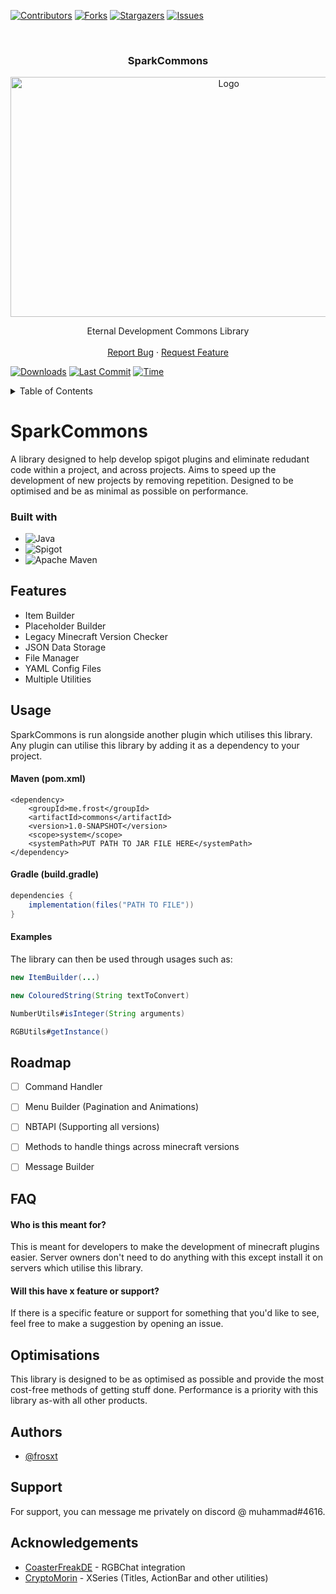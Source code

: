 
[![Contributors][contributors-shield]][contributors-url]
[![Forks][forks-shield]][forks-url]
[![Stargazers][stars-shield]][stars-url]
[![Issues][issues-shield]][issues-url]

<br/>
<div align="center">
<h3 align="center">SparkCommons</h3>

  <a href="https://github.com/frosxt/SparkCommons">
    <img src="https://cdn.discordapp.com/attachments/560497603289153542/1091406068074172538/ETERNAL_DEVELOPMENT_NEW_-_PURPLE_ABSTRACT.png" alt="Logo" width="682.5" height="383.5">
  </a>

  <p align="center">
    Eternal Development Commons Library
    <br />
    <br />
    <a href="https://github.com/frosxt/SparkCommons/issues">Report Bug</a>
    ·
    <a href="https://github.com/frosxt/SparkCommons/issues">Request Feature</a>
  </p>
</div>

[![Downloads][downloads-shield]][downloads-url] [![Last Commit][commits-shield]][commits-url] [![Time](https://wakatime.com/badge/user/43415694-efe0-4a8e-b57c-ce409e69d660/project/d1e0e9c7-cd4f-47c5-bd26-4c95a1d226b7.svg)](https://wakatime.com/badge/user/43415694-efe0-4a8e-b57c-ce409e69d660/project/d1e0e9c7-cd4f-47c5-bd26-4c95a1d226b7)

<details>
  <summary>Table of Contents</summary>
  <ol>
    <li>
      <a href="#project-information">Project Information</a>
      <ul>
        <li><a href="#built-with">Built With</a></li>
      </ul>
    </li>
    <li><a href="#features">Features</a></li>
    <li>
      <a href="#usage">Usage</a>
      <ul>
        <li><a href="#maven-pomxml">Maven</a></li>
        <li><a href="#gradle-buildgradle">Gradle</a></li>
        <li><a href="#examples">Examples</a></li>
      </ul>
    </li>
    <li><a href="#roadmap">Roadmap</a></li>
    <li><a href="#faq">FAQ</a></li>
    <li><a href="#optimisation">Optimisation</a></li>
    <li><a href="#authors">Authors</a></li>
    <li><a href="#support">Support</a></li>
    <li><a href="#acknowledgements">Acknowledgements</a></li>
  </ol>
</details>

[contributors-shield]: https://img.shields.io/github/contributors/frosxt/SparkCommons.svg?style=for-the-badge
[contributors-url]: https://github.com/frosxt/SparkCommons/graphs/contributors
[forks-shield]: https://img.shields.io/github/forks/frosxt/SparkCommons.svg?style=for-the-badge
[forks-url]: https://github.com/frosxt/SparkCommons/network/members
[stars-shield]: https://img.shields.io/github/stars/frosxt/SparkCommons.svg?style=for-the-badge
[stars-url]: https://github.com/frosxt/SparkCommons/stargazers
[issues-shield]: https://img.shields.io/github/issues/frosxt/SparkCommons.svg?style=for-the-badge
[issues-url]: https://github.com/frosxt/SparkCommons/issues
[downloads-shield]: https://img.shields.io/github/downloads/frosxt/SparkCommons/total
[downloads-url]: https://github.com/frosxt/SparkCommons/releases
[commits-shield]: https://img.shields.io/github/last-commit/frosxt/SparkCommons
[commits-url]: https://github.com/frosxt/commits/master
# SparkCommons

A library designed to help develop spigot plugins and eliminate redudant code within a project, and across projects. Aims to speed up the development of new projects by removing repetition. Designed to be optimised and be as minimal as possible on performance.

### Built with
* ![Java][Java]
* ![Spigot][Spigot]
* ![Apache Maven][Maven]

[Java]: https://img.shields.io/badge/java-%23ED8B00.svg?style=for-the-badge&logo=oracle&logoColor=white
[Spigot]: https://img.shields.io/badge/Spigot-yellow.svg?style=for-the-badge&logo=minecraft&logoColor=white
[Maven]: https://img.shields.io/badge/Apache%20Maven-C71A36?style=for-the-badge&logo=Apache%20Maven&logoColor=white
## Features

- Item Builder
- Placeholder Builder
- Legacy Minecraft Version Checker
- JSON Data Storage
- File Manager
- YAML Config Files
- Multiple Utilities


## Usage
SparkCommons is run alongside another plugin which utilises this library. Any plugin can utilise this library by adding it as a dependency to your project.

#### Maven (pom.xml)
```maven
<dependency>
    <groupId>me.frost</groupId>
    <artifactId>commons</artifactId>
    <version>1.0-SNAPSHOT</version>
    <scope>system</scope>
    <systemPath>PUT PATH TO JAR FILE HERE</systemPath>
</dependency>
```
#### Gradle (build.gradle)
```gradle
dependencies {
    implementation(files("PATH TO FILE"))
}
```
#### Examples
The library can then be used through usages such as:
```java
new ItemBuilder(...)
```
```java
new ColouredString(String textToConvert)
```
```java
NumberUtils#isInteger(String arguments)
```
```java
RGBUtils#getInstance()
```

## Roadmap

- [ ] Command Handler

- [ ] Menu Builder (Pagination and Animations)

- [ ] NBTAPI (Supporting all versions)

- [ ] Methods to handle things across minecraft versions

- [ ] Message Builder

## FAQ

#### Who is this meant for?

This is meant for developers to make the development of minecraft plugins easier. Server owners don't need to do anything with this except install it on servers which utilise this library.

#### Will this have x feature or support?

If there is a specific feature or support for something that you'd like to see, feel free to make a suggestion by opening an issue.


## Optimisations

This library is designed to be as optimised as possible and provide the most cost-free methods of getting stuff done. Performance is a priority with this library as-with all other products.


## Authors

- [@frosxt](https://www.github.com/frosxt)


## Support

For support, you can message me privately on discord @ muhammad#4616.


## Acknowledgements
* [CoasterFreakDE](https://github.com/CoasterFreakDE/minecraft-spigot-rgb-chat-support) - RGBChat integration
* [CryptoMorin](https://github.com/CryptoMorin) - XSeries (Titles, ActionBar and other utilities)

